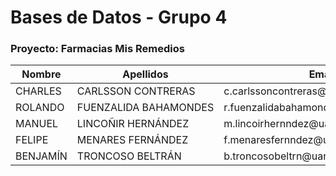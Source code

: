 # Bases de Datos - Grupo 4
### Proyecto: Farmacias Mis Remedios

<table>
    <thead>
        <tr>
            <th>Nombre</th>
            <th>Apellidos</th>
            <th>Email</th>
            <th>Grupo</th>
            <th>Proyecto</th>
        </tr>
    </thead>
    <tbody>
        <tr>
            <td>CHARLES</td>
            <td>CARLSSON CONTRERAS</td>
            <td>c.carlssoncontreras@uandresbello.edu</td>
            <td>4</td>
            <td>5</td>
        </tr>
        <tr>
            <td>ROLANDO</td>
            <td>FUENZALIDA&nbsp;BAHAMONDES</td>
            <td>r.fuenzalidabahamond@uandresbello.edu</td>
            <td>4</td>
            <td>5</td>
        </tr>
        <tr>
            <td>MANUEL</td>
            <td>LINCOÑIR HERNÁNDEZ</td>
            <td>m.lincoirhernndez@uandresbello.edu</td>
            <td>4</td>
            <td>5</td>
        </tr>
        <tr>
            <td>FELIPE</td>
            <td>MENARES FERNÁNDEZ</td>
            <td>f.menaresfernndez@uandresbello.edu</td>
            <td>4</td>
            <td>5</td>
        </tr>
        <tr>
            <td>BENJAMÍN</td>
            <td>TRONCOSO BELTRÁN</td>
            <td>b.troncosobeltrn@uandresbello.edu</td>
            <td>4</td>
            <td>5</td>
        </tr>
    </tbody>
</table>
